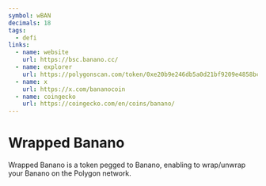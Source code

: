 ```yaml
---
symbol: wBAN
decimals: 18
tags:
  - defi
links:
  - name: website
    url: https://bsc.banano.cc/
  - name: explorer
    url: https://polygonscan.com/token/0xe20b9e246db5a0d21bf9209e4858bc9a3ff7a034
  - name: x
    url: https://x.com/bananocoin
  - name: coingecko
    url: https://coingecko.com/en/coins/banano/
---
```


# Wrapped Banano

Wrapped Banano is a token pegged to Banano, enabling to wrap/unwrap your Banano on the Polygon network.
